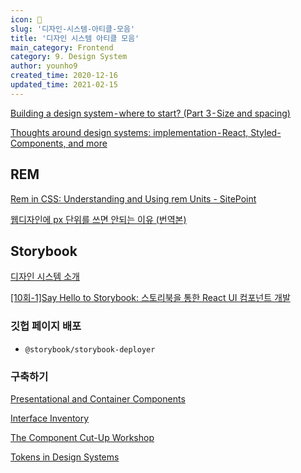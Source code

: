 ```yaml
---
icon: 💅
slug: '디자인-시스템-아티클-모음'
title: '디자인 시스템 아티클 모음'
main_category: Frontend
category: 9. Design System
author: younho9
created_time: 2020-12-16
updated_time: 2021-02-15
---
```


[Building a design system - where to start? (Part 3 - Size and spacing)](https://uxdesign.cc/building-a-design-system-where-to-start-part-3-size-and-spacing-a6f6f623491a)

[Thoughts around design systems: implementation - React, Styled-Components, and more](https://uxdesign.cc/thoughts-around-design-systems-implementation-react-styled-components-etc-and-more-28ba823682f)

## REM

[Rem in CSS: Understanding and Using rem Units - SitePoint](https://www.sitepoint.com/understanding-and-using-rem-units-in-css/)

[웹디자인에 px 단위를 쓰면 안되는 이유 (번역본)](https://brunch.co.kr/@clay1987/170)

## Storybook

[디자인 시스템 소개](https://www.learnstorybook.com/design-systems-for-developers/react/ko/introduction/)

[[10회-1]Say Hello to Storybook: 스토리북을 통한 React UI 컴포넌트 개발](https://youtu.be/jc9xKzdkYDg)

### 깃헙 페이지 배포

- `@storybook/storybook-deployer`

### 구축하기

[Presentational and Container Components](https://medium.com/@dan_abramov/smart-and-dumb-components-7ca2f9a7c7d0)

[Interface Inventory](https://bradfrost.com/blog/post/interface-inventory/)

[The Component Cut-Up Workshop](https://medium.com/eightshapes-llc/the-component-cut-up-workshop-1378ae110517)

[Tokens in Design Systems](https://medium.com/eightshapes-llc/tokens-in-design-systems-25dd82d58421)

